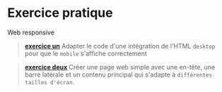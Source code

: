 # Exercice pratique

 Web responsive



> **[exercice un](./practice/exo1/README.md)**
  Adapter le code d'une intégration de l'HTML  `desktop` pour que  le `mobile` s'affiche correctement

> **[exercice deux](./practice/exo2/README.md)**
> Créer une page web simple avec une en-tête, une barre latérale et un contenu principal qui s'adapte à `différentes tailles d'écran`.